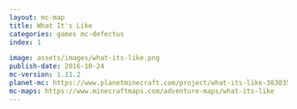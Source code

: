 ```yaml
---
layout: mc-map
title: What It's Like
categories: games mc-defectus
index: 1

image: assets/images/what-its-like.png
publish-date: 2016-10-24
mc-version: 1.11.2
planet-mc: https://www.planetminecraft.com/project/what-its-like-3830359/
mc-maps: https://www.minecraftmaps.com/adventure-maps/what-its-like
---
```

